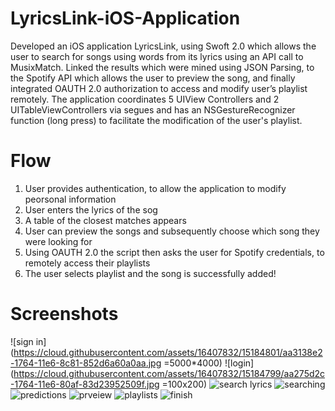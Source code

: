 # LyricsLink-iOS-Application

Developed an iOS application LyricsLink, using Swoft 2.0 which allows the user to search for songs using words from its lyrics using an API call to MusixMatch.
Linked the results which were mined using JSON Parsing, to the Spotify API which allows the user to preview the song, and finally integrated OAUTH 2.0 authorization to access and modify user’s playlist remotely.
The application coordinates 5 UIView Controllers and 2 UITableViewControllers via segues and has an NSGestureRecognizer function (long press) to facilitate the modification of the user's playlist. 

# Flow

1. User provides authentication, to allow the application to modify peorsonal information
2. User enters the lyrics of the sog
3. A table of the closest matches appears
4. User can preview the songs and subsequently choose which song they were looking for
5. Using OAUTH 2.0 the script then asks the user for Spotify credentials, to remotely access their playlists
6. The user selects playlist and the song is successfully added!

# Screenshots



![sign in](https://cloud.githubusercontent.com/assets/16407832/15184801/aa3138e2-1764-11e6-8c81-852d6a60a0aa.jpg =5000*4000)
![login](https://cloud.githubusercontent.com/assets/16407832/15184799/aa275d2c-1764-11e6-80af-83d23952509f.jpg =100x200)
![search lyrics](https://cloud.githubusercontent.com/assets/16407832/15184798/aa21e7d4-1764-11e6-8afb-2de165e7cb40.jpg)
![searching](https://cloud.githubusercontent.com/assets/16407832/15184800/aa2f4f1e-1764-11e6-9bed-6b409fd12017.jpg)
![predictions](https://cloud.githubusercontent.com/assets/16407832/15184797/aa2095d2-1764-11e6-8c15-8906990e02f0.jpg)
![prveiew](https://cloud.githubusercontent.com/assets/16407832/15184795/aa1fb61c-1764-11e6-95eb-d584c930d69e.jpg)
![playlists](https://cloud.githubusercontent.com/assets/16407832/15184796/aa1ffc08-1764-11e6-9c3a-ba515a265ef7.jpg)
![finish](https://cloud.githubusercontent.com/assets/16407832/15184794/aa1f8caa-1764-11e6-8ba6-9cf0e7b98fc9.jpg)
